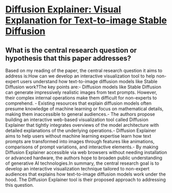 # [Diffusion Explainer: Visual Explanation for Text-to-image Stable   Diffusion](https://arxiv.org/abs/2305.03509)

## What is the central research question or hypothesis that this paper addresses?

Based on my reading of the paper, the central research question it aims to address is:How can we develop an interactive visualization tool to help non-expert users understand how text-to-image diffusion models like Stable Diffusion work?The key points are:- Diffusion models like Stable Diffusion can generate impressively realistic images from text prompts. However, their complex internal operations make them difficult for non-experts to comprehend. - Existing resources that explain diffusion models often presume knowledge of machine learning or focus on mathematical details, making them inaccessible to general audiences.- The authors propose building an interactive web-based visualization tool called Diffusion Explainer that tightly integrates overviews of the model architecture with detailed explanations of the underlying operations.- Diffusion Explainer aims to help users without machine learning expertise learn how text prompts are transformed into images through features like animations, comparisons of prompt variations, and interactive elements.- By making Diffusion Explainer accessible via web browsers without needing installation or advanced hardware, the authors hope to broaden public understanding of generative AI technologies.In summary, the central research goal is to develop an interactive visualization technique tailored to non-expert audiences that explains how text-to-image diffusion models work under the hood. The Diffusion Explainer tool is their proposed approach to addressing this question.
